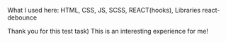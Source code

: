 What I used here:
  HTML,
  CSS,
  JS,
  SCSS,
  REACT(hooks),
  Libraries react-debounce

Thank you for this test task) This is an interesting experience for me!